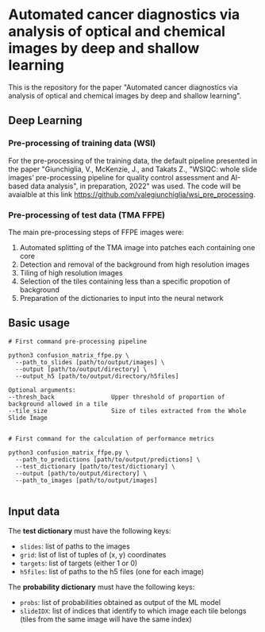 # Automated cancer diagnostics via analysis of optical and chemical images by deep and shallow learning


This is the repository for the paper "Automated cancer diagnostics via analysis of optical and chemical images by deep and shallow learning". 


## Deep Learning
### Pre-processing of training data (WSI)
For the pre-processing of the training data, the default pipeline presented in the paper "Giunchiglia, V., McKenzie, J., and Takats Z., "WSIQC: whole slide images’ pre-processing pipeline for quality control assessment and AI-based data analysis", in preparation, 2022" was used. The code will be avaialble at this link https://github.com/valegiunchiglia/wsi_pre_processing. 

### Pre-processing of test data (TMA FFPE)
The main pre-processing steps of FFPE images were:
1. Automated splitting of the TMA image into patches each containing one core
2. Detection and removal of the background from high resolution images
3. Tiling of high resolution images
4. Selection of the tiles containing less than a specific propotion of background
5. Preparation of the dictionaries to input into the neural network

## Basic usage
```
# First command pre-processing pipeline

python3 confusion_matrix_ffpe.py \
  --path_to_slides [path/to/output/images] \
  --output [path/to/output/directory] \
  --output_h5 [path/to/output/directory/h5files]
 
Optional arguments:
--thresh_back                Upper threshold of proportion of background allowed in a tile
--tile_size                  Size of tiles extracted from the Whole Slide Image


# First command for the calculation of performance metrics

python3 confusion_matrix_ffpe.py \
  --path_to_predictions [path/to/output/predictions] \
  --test_dictionary [path/to/test/dictionary] \
  --output [path/to/output/directory] \
  --path_to_images [path/to/output/images]
 
```

## Input data 

The **test dictionary** must have the following keys:
- ```slides```: list of paths to the images
- ```grid```: list of list of tuples of (x, y) coordinates  
- ```targets```: list of targets (either 1 or 0)
- ```h5files```: list of paths to the h5 files (one for each image)

The **probability dictionary** must have the following keys:
- ```probs```: list of probabilities obtained as output of the ML model
- ```slideIDX```: list of indices that identify to which image each tile belongs (tiles from the same image will have the same index)
